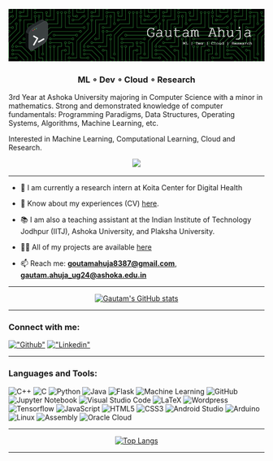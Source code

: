 ![alt text](./header-gautam-ahuja.png)
<h3 align="center">ML ∘ Dev ∘ Cloud ∘ Research</h3>

<p>3rd Year at Ashoka University majoring in Computer Science with a minor in mathematics. Strong and demonstrated knowledge of computer fundamentals: Programming Paradigms, Data Structures, Operating Systems, Algorithms, Machine Learning, etc.<p>

<p>Interested in Machine Learning, Computational Learning, Cloud and Research.</p>

<div align="center"> 

  ![](https://komarev.com/ghpvc/?username=Gautam8387&color=blueviolet)
  
</div>

<hr>

- 💼 I am currently a research intern at Koita Center for Digital Health

- 📄 Know about my experiences (CV) [here](https://drive.google.com/file/d/1tI90seTrvgbYbGA_3DKrCVn-L4JV6Zbs/view?usp=sharing).

- 📚 I am also a teaching assistant at the Indian Institute of Technology Jodhpur (IITJ), Ashoka University, and Plaksha University.

- 👨‍💻 All of my projects are available [here](https://github.com/Gautam8387?tab=repositories)

<!--- 💬 Ask me about **Algorithm Design, ML**-->

- 📫 Reach me: **goutamahuja8387@gmail.com**, **gautam.ahuja_ug24@ashoka.edu.in**

<hr>

<div align="center">
  
  [![Gautam's GitHub stats](https://github-readme-stats.vercel.app/api?username=Gautam8387&&count_private=true&hide=issues,prs&theme=transparent&show_icons=true)](https://github.com/Gautam8387/github-readme-stats)
</div>
<hr>

<h3 align="left">Connect with me:</h3>
<p align="left">
<!-- <a href="https://www.linkedin.com/in/gautam-ahuja-290363213/" target="blank"><img align="center" src="https://raw.githubusercontent.com/rahuldkjain/github-profile-readme-generator/master/src/images/icons/Social/linked-in-alt.svg" alt="Gautam8387" height="30" width="40" /></a> -->

[!["Github"](https://img.shields.io/badge/-Gautam8387-yellow?style=flat&logo=Github&logoColor=white&link=https://github.com/Gautam8387/)](https://github.com/Gautam8387/)
[!["Linkedin"](https://img.shields.io/badge/-GautamAhuja-blue?style=flat&logo=Linkedin&logoColor=white&link=https://www.linkedin.com/in/gautam-ahuja-290363213/)](https://www.linkedin.com/in/gautam-ahuja-290363213/)
</p>
<hr>

<h3 align="left">Languages and Tools:</h3>

![C++](https://img.shields.io/badge/C++-00599C?style=for-the-badge&logo=c%2B%2B&logoColor=white)
![C](https://img.shields.io/badge/c-%2300599C.svg?style=for-the-badge&logo=c&logoColor=white)
![Python](https://img.shields.io/badge/python-3670A0?style=for-the-badge&logo=python&logoColor=ffdd54)
![Java](https://img.shields.io/badge/java-%23ED8B00.svg?style=for-the-badge&logo=java&logoColor=white)
![Flask](https://img.shields.io/badge/Flask-000000?style=for-the-badge&logo=flask&logoColor=white)
![Machine Learning](https://img.shields.io/badge/Machine%20Learning-0078D7?style=for-the-badge&logo=visual-studio-code&logoColor=white)
![GitHub](https://img.shields.io/badge/github-%23121011.svg?style=for-the-badge&logo=github&logoColor=white)
![Jupyter Notebook](https://img.shields.io/badge/jupyter-%23FA0F00.svg?style=for-the-badge&logo=jupyter&logoColor=white)
![Visual Studio Code](https://img.shields.io/badge/Visual%20Studio%20Code-0078d7.svg?style=for-the-badge&logo=visual-studio-code&logoColor=white)
![LaTeX](https://img.shields.io/badge/LaTeX-47A141?style=for-the-badge&logo=latex&logoColor=white)
![Wordpress](https://img.shields.io/badge/Wordpress-21759B?style=for-the-badge&logo=wordpress&logoColor=white)
![Tensorflow](https://img.shields.io/badge/Tensorflow-FF6F00?style=for-the-badge&logo=tensorflow&logoColor=white)
![JavaScript](https://img.shields.io/badge/javascript-%23323330.svg?style=for-the-badge&logo=javascript&logoColor=%23F7DF1E)
![HTML5](https://img.shields.io/badge/html5-%23E34F26.svg?style=for-the-badge&logo=html5&logoColor=white)
![CSS3](https://img.shields.io/badge/css3-%231572B6.svg?style=for-the-badge&logo=css3&logoColor=white)
![Android Studio](https://img.shields.io/badge/Android%20Studio-3DDC84.svg?style=for-the-badge&logo=android-studio&logoColor=white)
![Arduino](https://img.shields.io/badge/Arduino-00979D?style=for-the-badge&logo=Arduino&logoColor=white)
![Linux](https://img.shields.io/badge/Linux-FCC624?style=for-the-badge&logo=linux&logoColor=black)
![Assembly](https://img.shields.io/badge/Assembly-007ACC?style=for-the-badge&logo=visual-studio-code&logoColor=white)
![Oracle Cloud](https://img.shields.io/badge/Oracle%20Cloud-F80000?style=for-the-badge&logo=oracle&logoColor=white)

<hr>
<div align="center"> 

<!-- [![Top Langs](https://github-readme-stats.vercel.app/api/top-langs/?username=Gautam8387&hide=TeX&layout=compact&theme=transparent)](https://github.com/Gautam8387/github-readme-stats) -->
[![Top Langs](https://github-readme-stats.vercel.app/api/top-langs/?username=Gautam8387&size_weight=0.5&count_weight=0.5&hide=TeX&layout=compact&theme=transparent)](https://github.com/Gautam8387/github-readme-stats)

</div>
<hr>



<!---
Gautam8387/Gautam8387 is a ✨ special ✨ repository because its `README.md` (this file) appears on your GitHub profile.
You can click the Preview link to take a look at your changes.
--->
